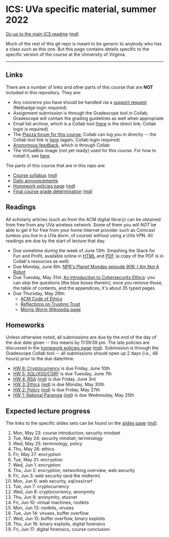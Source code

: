 ICS: UVa specific material, summer 2022
=======================================

[Go up to the main ICS readme](../readme.html) ([md](../readme.md))

Much of the rest of this git repo is meant to be generic to anybody who has a class such as this one. But this page contains details specific to the specific version of the course at the University of Virginia.

------------------------------------------------------------

Links
-----

There are a number of links and other parts of this course that are **NOT** included in this repository.  They are:

- Any concerns you have should be handled via a [support request][174] (Netbadge login required)
- Assignment submission is through the Gradescope tool in Collab; Gradescope will contain the grading guidelines as well when appropriate
- Email list archive, which is a Collab tool ([here][170] is the direct link; Collab login is required)
- The [Piazza forum for this course][152]; Collab can log you in directly -- the Collab tool link is [here][173] (again, Collab login required)
- [Anonymous feedback][172], which is through Collab
- The VirtualBox image (not yet ready) used for this course.  For how to install it, see [here](https://uva-cs.github.io/pdr/tutorials/01-intro-unix/virtual-box.html).

The parts of this course that are in this repo are:

- [Course syllabus](syllabus.html) ([md](syllabus.md))
- [Daily announcements](daily-announcements.html#/)
- [Homework policies page](hw-policies.html) ([md](hw-policies.md))
- [Final course grade determination](grades.html) ([md](grades.md))


Readings
--------

All scholarly articles (such as from the ACM digital library) can be obtained from free from any UVa wireless network.  Some of them you will *NOT* be able to get it for free from your home Internet provider such as Comcast (unless you live in a UVa dorm, of course) without using a UVa VPN.  All readings are due by the start of lecture that day.

- Due sometime during the week of June 13th: Smashing the Stack for Fun and Profit, available online in [HTML](http://phrack.org/issues/49/14.html ) and [PDF](http://www-inst.eecs.berkeley.edu/~cs161/fa08/papers/stack_smashing.pdf) (a copy of the PDF is in Collab's resources as well)
- Due Monday, June 6th: [NPR's Planet Monday episode 908: I Am Not A Robot](https://www.npr.org/sections/money/2019/04/24/716854013/episode-908-i-am-not-a-robot)
- Due Tuesday, May 31st: [An Introduction to Cybersecurity Ethics](http://www.scu.edu/media/ethics-center/technology-ethics/IntroToCybersecurityEthics.pdf): you can skip the questions (the blue boxes therein); once you remove those, the table of contents, and the appendices, it's about 35 typed pages
- Due Thursday, May 26th:
	- [ACM Code of Ethics](https://www.acm.org/code-of-ethics)
    - [Reflections on Trusting Trust](https://dl.acm.org/citation.cfm?id=358210)
	- [Morris Worm Wikipedia page](https://en.wikipedia.org/wiki/Morris_worm)


Homeworks
---------

Unless otherwise noted, all submissions are due by the end of the day of the due date given -- this means by 11:59:59 pm.  The late policies are discussed in the [homework policies page](hw-policies.html) ([md](hw-policies.md)).  Submission is through the Gradescope Collab tool -- all submissions should open up 2 days (i.e., 48 hours) prior to the due date/time.

<!--
- [HW 7: Forensics](../hws/hw-forensics.html) is due Wednesday, June 15th
-->
- [HW 6: Cryptocurrency](../hws/hw-cryptocurrency.html) is due Friday, June 10th
- [HW 5: SQL/XSS/CSRF](../hws/hw-sql-xss-csrf.html) is due Tuesday, June 7th
- [HW 4: RSA](../hws/hw-rsa.html) ([md](../hws/hw-rsa.md)) is due Friday, June 3rd
- [HW 3: Ethics](../hws/hw-ethics.html) ([md](../hws/hw-ethics.md)) is due Monday, May 30th
- [HW 2: Policy](../hws/hw-policy.html) ([md](../hws/hw-policy.md)) is due Friday, May 27th
- [HW 1: Rational Paranoia](../hws/hw-paranoia.html) ([md](../hws/hw-paranoia.md)) is due Wednesday, May 25th


Expected lecture progress
-------------------------

The links to the specific slides sets can be found on the [slides page](../slides/index.html) ([md](../slides/index.md)).

1. Mon, May 23: course introduction; security mindset
2. Tue, May 24: security mindset, terminology
3. Wed, May 25: terminology, policy
4. Thu, May 26: ethics
5. Fri, May 27: encryption
6. Tue, May 31: encryption
7. Wed, Jun 1: encryption
8. Thu, Jun 2: encryption, networking overview, web security
9. Fri, Jun 3: web security (and the midterm)
10. Mon, Jun 6: web security, sql/xss/csrf
11. Tue, Jun 7: cryptocurrency
12. Wed, Jun 8: cryptocurrency, anonymity
13. Thu, Jun 9: anonymity, stuxnet
14. Fri, Jun 10: virtual machines, rootkits
15. Mon, Jun 13: rootkits, viruses
16. Tue, Jun 14: viruses, buffer overflow
17. Wed, Jun 15: buffer overflow, binary exploits
18. Thu, Jun 16: binary exploits, digital forensics
19. Fri, Jun 17: digital forensics, course conclusion



[152]: https://piazza.com/class/l3i1ss70t0ngr

[01]: next_is_collab_site_email
[170]: https://collab.its.virginia.edu/portal/directtool/ac4c6d19-afa8-4da8-b2e1-125219014851/
[03]: next_is_anon_feedback
[172]: https://collab.its.virginia.edu/portal/directtool/b5ab04bb-6932-47ab-a11a-0e37f29389f7/
[04]: next_is_linktool_but_not_currently_used
[173]: https://collab.its.virginia.edu/portal/site/a0075759-cb61-4fc7-82bc-9ef856bac64a/page/9aa1caa3-e963-4aef-b7a4-d437693eea80
[174]: https://andromeda.cs.virginia.edu/satori/tickets/ticket-list/cs-3710-su-2022/
